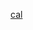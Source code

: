 [cal](https://calendar.google.com/calendar/embed?src=maciej.artur.jankowski%40gmail.com&ctz=Europe%2FWarsaw)
